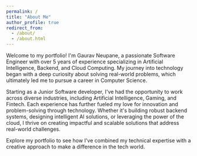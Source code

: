 ```yaml
---
permalink: /
title: "About Me"
author_profile: true
redirect_from: 
  - /about/
  - /about.html
---
```


Welcome to my portfolio! I'm Gaurav Neupane, a passionate Software Engineer with over 5 years of experience specializing in Artificial Intelligence, Backend, and Cloud Computing. My journey into technology began with a deep curiosity about solving real-world problems, which ultimately led me to pursue a career in Computer Science.

Starting as a Junior Software developer, I've had the opportunity to work across diverse industries, including Artificial Intelligence, Gaming, and Fintech. Each experience has further fueled my love for innovation and problem-solving through technology. Whether it's building robust backend systems, designing intelligent AI solutions, or leveraging the power of the cloud, I thrive on creating impactful and scalable solutions that address real-world challenges.

Explore my portfolio to see how I've combined my technical expertise with a creative approach to make a difference in the tech world.

